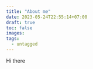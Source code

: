 ```yaml
---
title: "About me"
date: 2023-05-24T22:55:14+07:00
draft: true
toc: false
images:
tags: 
  - untagged
---
```

Hi there

